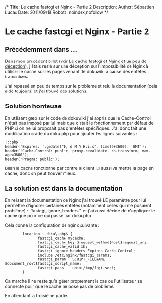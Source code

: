 /*
Title: Le cache fastcgi et Nginx - Partie 2
Description: 
Author: Sébastien Lucas
Date: 2011/09/18
Robots: noindex,nofollow
*/
# Le cache fastcgi et Nginx - Partie 2

## Précédemment dans ...
Dans mon précédent billet (voir [Le cache fastcgi et Nginx et un peu de déception](blog/nginx-fastcgi-cache)), j'étais resté sur une déception sur l'impossibilité de Nginx à utiliser le cache sur les pages venant de dokuwiki à cause des entêtes transmises.

J'ai repassé un peu de temps sur le problème et relu la documentation (cela aide toujours) et j'ai trouvé des solutions.

## Solution honteuse

En utilisant grep sur le code de dokuwiki j'ai appris que le Cache-Control n'était pas imposé par lui mais que c'était le fonctionnement par défaut de PHP si on ne lui proposait pas d'entêtes spécifiques. J'ai donc fait une modification crade du doku.php pour ajouter les lignes suivantes :

	:::php
	header('Expires: '.gmdate("D, d M Y H:i:s", time()+3600).' GMT');
	header('Cache-Control: public, proxy-revalidate, no-transform, max-age=3600');
	header('Pragma: public');

Bilan le cache fonctionne par contre le client lui aussi va mettre la page en cache, donc on peut trouver mieux.
## La solution est dans la documentation

En relisant la documentation de Nginx j'ai trouvé LE paramètre pour lui permettre d'ignorer certaines entêtes (notamment celles qui me posaient problème) : ''fastcgi_ignore_headers''. et j'ai aussi décidé de n'appliquer le cache que pour ce qui passe par doku.php.

Cela donne la configuration de nginx suivante :

	
	        location ~ doku\.php$ {
	               fastcgi_cache mycache;
	               fastcgi_cache_key $request_method$host$request_uri;
	               fastcgi_cache_valid 1h;
	               fastcgi_ignore_headers Expires Cache-Control;
	               include /etc/nginx/fastcgi_params;
	               fastcgi_param   SCRIPT_FILENAME  $document_root$fastcgi_script_name;
	               fastcgi_pass    unix:/tmp/fcgi.sock;
	        }


Ca marche il ne reste qu'à gérer proprement le cas ou l'utilisateur se connecte pour que le cache ne pose pas de problème.

En attendant la troisième partie.


